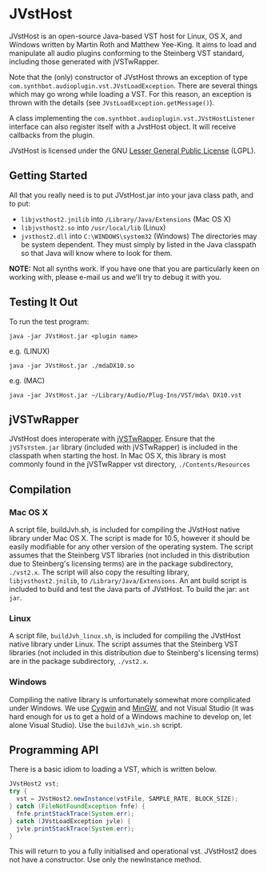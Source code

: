 # JVstHost

JVstHost is an open-source Java-based VST host for Linux, OS X, and Windows written by Martin Roth and Matthew Yee-King. It aims to load and manipulate all audio plugins conforming to the Steinberg VST standard, including those generated with jVSTwRapper.

Note that the (only) constructor of JVstHost throws an exception of type `com.synthbot.audioplugin.vst.JVstLoadException`. There are several  things which may go wrong while loading a VST. For this reason, an exception  is thrown with the details (see `JVstLoadException.getMessage()`).

A class implementing the `com.synthbot.audioplugin.vst.JVstHostListener` interface can also register itself with a JvstHost object. It will receive callbacks from the plugin.

JVstHost is licensed under the GNU [Lesser General Public License](http://www.gnu.org/copyleft/lesser.html) (LGPL).


## Getting Started
 
All that you really need is to put JVstHost.jar into your java class path, and to put:
* `libjvsthost2.jnilib` into `/Library/Java/Extensions` (Mac OS X)
* `libjvsthost2.so` into `/usr/local/lib` (Linux)
* `jvsthost2.dll` into `C:\WINDOWS\system32` (Windows)
The directories may be system dependent. They must simply by listed in the Java classpath so that Java will know where to look for them.

**NOTE:** Not all synths work. If you have one that you are particularly keen on working with, please e-mail us and we'll try to debug it with you.


## Testing It Out

To run the test program:

`java -jar JVstHost.jar <plugin name>`

e.g. (LINUX)

`java -jar JVstHost.jar ./mdaDX10.so`

e.g. (MAC)

`java -jar JVstHost.jar ~/Library/Audio/Plug-Ins/VST/mda\ DX10.vst`


## jVSTwRapper 

JVstHost does interoperate with [jVSTwRapper](http://jvstwrapper.sourceforge.net/ ). Ensure that the `jVSTsYstem.jar` library (included with jVSTwRapper) is included in the classpath when starting the host. In Mac OS X, this library is most commonly found in the jVSTwRapper vst directory, `./Contents/Resources`


## Compilation

### Mac OS X 
A script file, buildJvh.sh, is included for compiling the JVstHost native library under Mac OS X. The script is made for 10.5, however it should be easily modifiable for any other version of the operating system. The script assumes that the Steinberg VST libraries (not included in this distribution due to Steinberg's licensing terms) are in the package subdirectory, `./vst2.x`. The script will also copy the resulting library, `libjvsthost2.jnilib`, to `/Library/Java/Extensions`. An ant build script is included to build and test the Java parts of JVstHost. To build the jar: `ant jar`.

### Linux 
A script file, `buildJvh_linux.sh`, is included for compiling the JVstHost native library under Linux. The script assumes that the Steinberg VST libraries (not included in this distribution due to Steinberg's licensing terms) are in the package subdirectory, `./vst2.x`.

### Windows
Compiling the native library is unfortunately somewhat more complicated under Windows. We use [Cygwin](http://www.cygwin.com/) and [MinGW](http://www.mingw.org/), and not Visual Studio (it was hard enough for us to get a hold of a Windows machine to develop on, let alone Visual Studio). Use the `buildJvh_win.sh` script.


## Programming API

There is a basic idiom to loading a VST, which is written below.

```Java
JVstHost2 vst;
try {
  vst = JVstHost2.newInstance(vstFile, SAMPLE_RATE, BLOCK_SIZE);
} catch (FileNotFoundException fnfe) {
  fnfe.printStackTrace(System.err);
} catch (JVstLoadException jvle) {
  jvle.printStackTrace(System.err);
}
```

This will return to you a fully initialised and operational vst. JVstHost2 does not have a constructor. Use only the newInstance method.